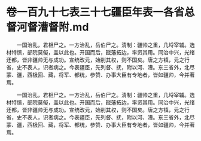 # 卷一百九十七表三十七疆臣年表一各省总督河督漕督附.md

　　一国治乱，君相尸之。一方治乱，岳伯尸之。清制：疆帅之重，几埒宰辅。选材特慎，部院莫儗，盖以此也。开国而后，戡藩拓边，率资其用。同治中兴，光绪还都，皆非疆帅无与成功。宣统改元，始削其权，则不国矣。唐之方镇，元之行省，史不表人，识者病之。今表疆臣，先列督、抚，附以河、漕。东三省外，北尽蒙、疆，西极回、藏，将军、都统，参赞、办事大臣有专地者，皆如疆帅，今并著焉。

　　一国治乱，君相尸之。一方治乱，岳伯尸之。清制：疆帅之重，几埒宰辅。选材特慎，部院莫儗，盖以此也。开国而后，戡藩拓边，率资其用。同治中兴，光绪还都，皆非疆帅无与成功。宣统改元，始削其权，则不国矣。唐之方镇，元之行省，史不表人，识者病之。今表疆臣，先列督、抚，附以河、漕。东三省外，北尽蒙、疆，西极回、藏，将军、都统，参赞、办事大臣有专地者，皆如疆帅，今并著焉。